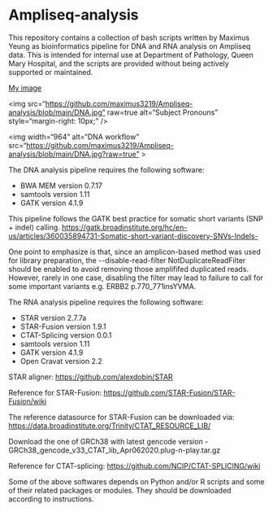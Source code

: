 # Ampliseq-analysis

This repository contains a collection of bash scripts written by Maximus Yeung as bioinformatics pipeline for DNA and RNA analysis on Ampliseq data.
This is intended for internal use at Department of Pathology, Queen Mary Hospital, and the scripts are provided without being actively supported or maintained.

[My image](https://github.com/maximus3219/Ampliseq-analysis/blob/main/DNA.jpg)


<img
src=“https://github.com/maximus3219/Ampliseq-analysis/blob/main/DNA.jpg”
raw=true
alt=“Subject Pronouns”
style=“margin-right: 10px;”
/>

<img width=“964” alt=“DNA workflow” src=“https://github.com/maximus3219/Ampliseq-analysis/blob/main/DNA.jpg?raw=true” >


The DNA analysis pipeline requires the following software:
- BWA MEM version 0.7.17
- samtools version 1.11
- GATK version 4.1.9

This pipeline follows the GATK best practice for somatic short variants (SNP + indel) calling.
https://gatk.broadinstitute.org/hc/en-us/articles/360035894731-Somatic-short-variant-discovery-SNVs-Indels-

One point to emphasize is that, since an amplicon-based method was used for library preparation, the --disable-read-filter NotDuplicateReadFilter should be enabled to avoid removing those amplififed duplicated reads. However, rarely in one case, disabling the filter may lead to failure to call for some important variants e.g. ERBB2 p.770_771insYVMA.

The RNA analysis pipeline requires the following software:
- STAR version 2.7.7a
- STAR-Fusion version 1.9.1
- CTAT-Splicing version 0.0.1
- samtools version 1.11
- GATK version 4.1.9
- Open Cravat version 2.2

STAR aligner:
https://github.com/alexdobin/STAR

Reference for STAR-Fusion:
https://github.com/STAR-Fusion/STAR-Fusion/wiki

The reference datasource for STAR-Fusion can be downloaded via:
https://data.broadinstitute.org/Trinity/CTAT_RESOURCE_LIB/

Download the one of GRCh38 with latest gencode version - GRCh38_gencode_v33_CTAT_lib_Apr062020.plug-n-play.tar.gz

Reference for CTAT-splicing:
https://github.com/NCIP/CTAT-SPLICING/wiki


Some of the above softwares depends on Python and/or R scripts and some of their related packages or modules. They should be downloaded according to instructions.
